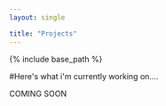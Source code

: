```yaml
---
layout: single

title: "Projects"
---
```


{% include base_path %}

#Here's what i'm currently working on....

COMING SOON

